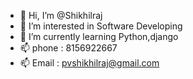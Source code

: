 - 👋 Hi, I’m @Shikhilraj
- 👀 I’m interested in Software Developing
- 🌱 I’m currently learning Python,django
- 📫 phone : 8156922667
- 📫 Email : pvshikhilraj@gmail.com

<!---
Shikhilraj/Shikhilraj is a ✨ special ✨ repository because its `README.md` (this file) appears on your GitHub profile.
You can click the Preview link to take a look at your changes.
--->
